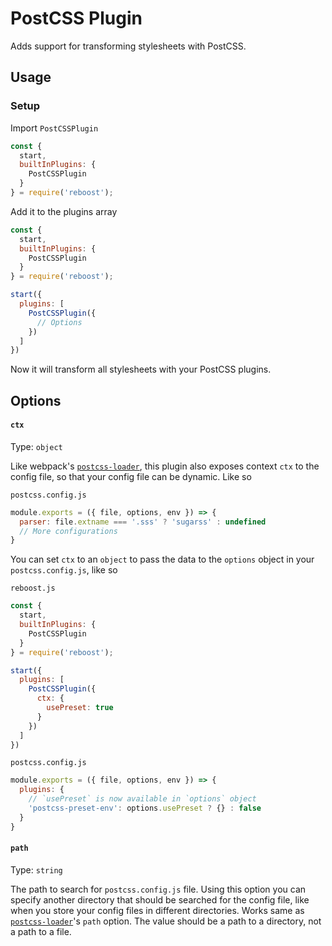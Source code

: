 # PostCSS Plugin
Adds support for transforming stylesheets with PostCSS.

## Usage
### Setup
Import `PostCSSPlugin`
```js
const {
  start,
  builtInPlugins: {
    PostCSSPlugin
  }
} = require('reboost');
```
Add it to the plugins array
```js
const {
  start,
  builtInPlugins: {
    PostCSSPlugin
  }
} = require('reboost');

start({
  plugins: [
    PostCSSPlugin({
      // Options
    })
  ]
})
```
Now it will transform all stylesheets with your PostCSS plugins.

## Options
#### `ctx`
Type: `object`

Like webpack's [`postcss-loader`](https://www.npmjs.com/package/postcss-loader#context-ctx), this plugin
also exposes context `ctx` to the config file, so that your config file can be dynamic.
Like so

`postcss.config.js`
```js
module.exports = ({ file, options, env }) => {
  parser: file.extname === '.sss' ? 'sugarss' : undefined
  // More configurations
}
```

You can set `ctx` to an `object` to pass the data to the `options` object in
your `postcss.config.js`, like so

`reboost.js`
```js
const {
  start,
  builtInPlugins: {
    PostCSSPlugin
  }
} = require('reboost');

start({
  plugins: [
    PostCSSPlugin({
      ctx: {
        usePreset: true
      }
    })
  ]
})
```
`postcss.config.js`
```js
module.exports = ({ file, options, env }) => {
  plugins: {
    // `usePreset` is now available in `options` object
    'postcss-preset-env': options.usePreset ? {} : false
  }
}
```

#### `path`
Type: `string`

The path to search for `postcss.config.js` file. Using this option you can specify
another directory that should be searched for the config file, like when you store
your config files in different directories. Works same as [`postcss-loader`](https://www.npmjs.com/package/postcss-loader#path)'s
`path` option. The value should be a path to a directory, not a path to a file.
